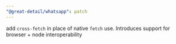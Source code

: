 ```yaml
---
"@great-detail/whatsapp": patch
---
```


add `cross-fetch` in place of native `fetch` use. Introduces support for
browser + node interoperability
